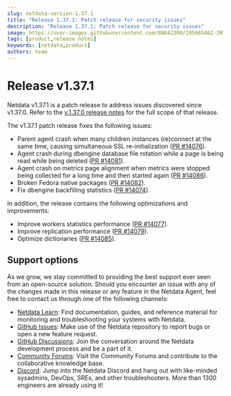 ```yaml
---
slug: netdata-version-1.37.1
title: "Release 1.37.1: Patch release for security issues"
description: "Release 1.37.1: Patch release for security issues"
image: https://user-images.githubusercontent.com/88642300/205665462-39758bd7-65e7-429e-9b57-c72c95c52be1.png
tags: [product,release notes]
keywords: [netdata,product]
authors: team
---
```

<!--truncate-->

# Release v1.37.1

Netdata v1.37.1 is a patch release to address issues discovered since  v1.37.0. Refer to the [v.1.37.0 release notes](https://github.com/netdata/netdata/releases/tag/v1.37.0) for the full scope of that release.

The v1.37.1 patch release fixes the following issues:

- Parent agent crash when many children instances (re)connect at the same time, causing simultaneous SSL re-initialization ([PR #14076](https://github.com/netdata/netdata/pull/14076)).
- Agent crash during dbengine database file rotation while a page is being read while being deleted ([PR #14081](https://github.com/netdata/netdata/pull/14081)).
- Agent crash on metrics  page alignment when metrics were stopped being collected for a long time and then started again ([PR #14086](https://github.com/netdata/netdata/pull/14086)).
- Broken Fedora native packages ([PR #14082](https://github.com/netdata/netdata/pull/14082)).
- Fix dbengine backfilling statistics ([PR #14074](https://github.com/netdata/netdata/pull/14074)).

In addition, the release contains the following optimizations and improvements:

- Improve workers statistics performance ([PR #14077](https://github.com/netdata/netdata/pull/14077)).
- Improve replication performance ([PR #14079](https://github.com/netdata/netdata/pull/14079)).
- Optimize dictionaries ([PR #14085](https://github.com/netdata/netdata/pull/14085)).

## Support options

As we grow, we stay committed to providing the best support ever seen from an open-source solution. Should you encounter
an issue with any of the changes made in this release or any feature in the Netdata Agent, feel free to contact us
through one of the following channels:

- [Netdata Learn](https://learn.netdata.cloud/): Find documentation, guides, and reference material for monitoring and troubleshooting your systems with Netdata.
- [GitHub Issues](https://github.com/netdata/netdata/issues): Make use of the Netdata repository to report bugs or open a new feature request.
- [GitHub Discussions](https://github.com/netdata/netdata/discussions): Join the conversation around the Netdata development process and be a part of it.
- [Community Forums](https://community.netdata.cloud/): Visit the Community Forums and contribute to the collaborative knowledge base.
- [Discord](https://discord.gg/2eduZdSeC7): Jump into the Netdata Discord and hang out with like-minded sysadmins, DevOps, SREs, and other troubleshooters. More than 1300 engineers are already using it!
